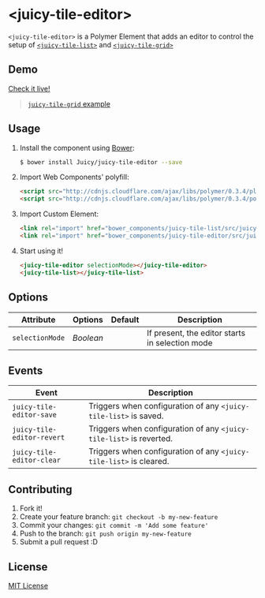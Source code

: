 # &lt;juicy-tile-editor&gt;

`<juicy-tile-editor>` is a Polymer Element that adds an editor to control the setup of [`<juicy-tile-list>`](http://github.com/juicy-tile-list) and [`<juicy-tile-grid>`](http://github.com/juicy-tile-grid)

## Demo

[Check it live!](http://juicy.github.io/juicy-tile-editor)
> [`juicy-tile-grid` example](http://juicy.github.io/juicy-tile-editor/examples/juicy-tiles-grid-editor.html)

## Usage

1. Install the component using [Bower](http://bower.io/):

    ```sh
    $ bower install Juicy/juicy-tile-editor --save
    ```

2. Import Web Components' polyfill:

    ```html
    <script src="http://cdnjs.cloudflare.com/ajax/libs/polymer/0.3.4/platform.js"></script>
    <script src="http://cdnjs.cloudflare.com/ajax/libs/polymer/0.3.4/polymer.js"></script>
    ```

3. Import Custom Element:

    ```html
    <link rel="import" href="bower_components/juicy-tile-list/src/juicy-tile-list.html">
    <link rel="import" href="bower_components/juicy-tile-editor/src/juicy-tile-editor.html">
    ```

4. Start using it!

    ```html
    <juicy-tile-editor selectionMode></juicy-tile-editor>
    <juicy-tile-list></juicy-tile-list>
    ```

## Options

Attribute                    | Options             | Default      | Description
---                          | ---                 | ---          | ---
`selectionMode`              | *Boolean*           |              | If present, the editor starts in selection mode

## Events

Event                     | Description
---                       | ---
`juicy-tile-editor-save`  | Triggers when configuration of any `<juicy-tile-list>` is saved.
`juicy-tile-editor-revert`| Triggers when configuration of any `<juicy-tile-list>` is reverted.
`juicy-tile-editor-clear` | Triggers when configuration of any `<juicy-tile-list>` is cleared.

## Contributing

1. Fork it!
2. Create your feature branch: `git checkout -b my-new-feature`
3. Commit your changes: `git commit -m 'Add some feature'`
4. Push to the branch: `git push origin my-new-feature`
5. Submit a pull request :D

## License

[MIT License](http://opensource.org/licenses/MIT)